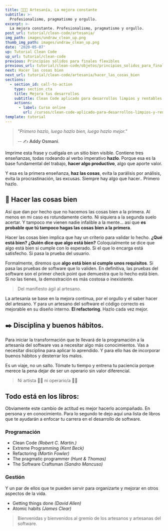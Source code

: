 ```yaml
---
title: 👩🏼‍🍳 Artesanía, La mejora constante
subtitle: >-
  Profesionalismo, pragmatismo y orgullo.
excerpt: >-
  La mejora constante. Profesionalismo, pragmatismo y orgullo.
post_url: tutorial/clean-code/artesania/
img_path: images/undraw_clean_up.png
thumb_img_path: images/undraw_clean_up.png
date: '2020-05-07'
up: Tutorial Clean Code
up_url: tutorial/clean-code
previous: Principios sólidos para finales flexibles
previous_url: tutorial/clean-code/objetos/principios_solidos_para_finales_flexibles/
next: Hacer las cosas bien
next_url: tutorial/clean-code/artesania/hacer_las_cosas_bien
sections:
  - section_id: call-to-action
    type: section_cta
    title: Mejora tus desarrollos
    subtitle: Clean Code aplicado para desarrollos limpios y rentables.
    actions:
      - label: Curso online
        url: /cursos/clean-code-aplicado-para-desarrollos-limpios-y-rentables/
template: tutorial
---
```


> _"Primero hazlo, luego hazlo bien, luego hazlo mejor."_
>
> -- ✍️ **Addy Osmani**.

Imprime esta frase y cuélgala en un sitio bien visible. Contiene tres enseñanzas, todas rodeando al verbo imperativo **hazlo**. Porque esa es la base fundamental del trabajo, **hacer algo productivo**, algo que aporte valor.

Y esa es la primera enseñanza, **haz las cosas**, evita la parálisis por análisis, evita la procrastinación, las excusas. Siempre hay algo que hacer.. Primero hazlo.

## 📝 Hacer las cosas bien

Así que dan por hecho que no hacemos las cosas bien a la primera. Al menos en mi caso es rotundamente cierto. Ni siquiera a la segunda suelo acertar. Y tampoco me vienen nadie infalible a la mente... así que **es probable que tú tampoco hagas las cosas bien a la primera**.

Hacer las cosas bien implica que hay un criterio para validar lo hecho. **¿Qué está bien? ¿Quién dice que algo está bien?** Coloquialmente se dice que algo está bien si cumple con lo esperado. Si el que lo encarga está satisfecho. Si pasa la prueba del usuario.

Formalmente, diremos que **algo está bien si cumple unos requisitos**. Si pasa las pruebas de software que lo validen. En definitiva, las pruebas del software son el primer check point que demuestra que lo hecho está bien. Si no las tienes, la demostración es más costosa o inexistente.

> Del manifiesto ágil al artesano.

La artesanía se base en la mejora continua, por el orgullo y el saber hacer del artesano. Y para un artesano del software el código correcto es mejorable en su diseño interno. **El refactoring**. Hazlo cada vez mejor.

## ✒️ Disciplina y buenos hábitos.

Para iniciar la transformación que te llevará de la programación a la artesanía del software vas a necesitar algo más conocimientos. Vas a necesitar disciplina para aplicar lo aprendido. Y para ello has de incorporar buenos hábitos y desterrar los malos.

Es un viaje, no un salto. Tómate tu tiempo y entrena tu paciencia porque merece la pena dejar de ser un operario sin valor diferencial.

> Ni artista 👩‍🎨 ni operario/a 👨‍🏭

## Todo está en los libros:

Obviamente este cambio de actitud es mejor hacerlo acompañado. En persona y en conocimiento. Para lo segundo te dejo aquí una lista de libros que te ayudarán a enfocar tu carrera en el desarrollo de software.

### Programación

- Clean Code _(Robert C. Martin.)_
- Extreme Programming _(Kent Beck)_
- Refactoring _(Martin Fowler)_
- The pragmatic programmer _(Hunt & Thomas)_
- The Software Craftsman _(Sandro Mancuso)_

### Gestión

Y un par de ellos que te pueden servir para organizarte y mejorar en otros aspectos de la vida.

- Getting things done _(David Allen)_
- Atomic habits _(James Clear)_

> Bienvenidas y bienvenidos al gremio de los artesanos y artesanas del software.
